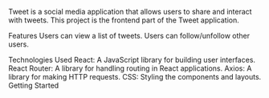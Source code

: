 Tweet is a social media application that allows users to share and interact with tweets. This project is the frontend part of the Tweet application.

Features
Users can view a list of tweets.
Users can follow/unfollow other users.

Technologies Used
React: A JavaScript library for building user interfaces.
React Router: A library for handling routing in React applications.
Axios: A library for making HTTP requests.
CSS: Styling the components and layouts.
Getting Started
